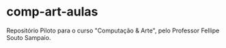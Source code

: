 # comp-art-aulas
Repositório Piloto para o curso "Computação &amp; Arte", pelo Professor Fellipe Souto Sampaio.
